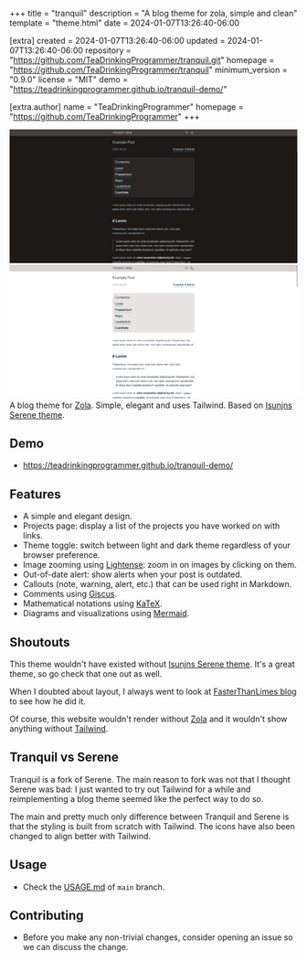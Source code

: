 
+++
title = "tranquil"
description = "A blog theme for zola, simple and clean"
template = "theme.html"
date = 2024-01-07T13:26:40-06:00

[extra]
created = 2024-01-07T13:26:40-06:00
updated = 2024-01-07T13:26:40-06:00
repository = "https://github.com/TeaDrinkingProgrammer/tranquil.git"
homepage = "https://github.com/TeaDrinkingProgrammer/tranquil"
minimum_version = "0.9.0"
license = "MIT"
demo = "https://teadrinkingprogrammer.github.io/tranquil-demo/"

[extra.author]
name = "TeaDrinkingProgrammer"
homepage = "https://github.com/TeaDrinkingProgrammer"
+++        

![A screenshot (dark theme) of the example page of the demo website](https://github.com/TeaDrinkingProgrammer/tranquil/blob/main/screenshot.png?raw=true)
![A screenshot (light theme) of the example page of the demo website](https://github.com/TeaDrinkingProgrammer/tranquil/blob/main/screenshot-light.png?raw=true)
<br />
A blog theme for [Zola](https://www.getzola.org). Simple, elegant and uses Tailwind. Based on [Isunjns Serene theme](https://github.com/isunjn/serene).

## Demo

-  <https://teadrinkingprogrammer.github.io/tranquil-demo/>

## Features

- A simple and elegant design.
- Projects page: display a list of the projects you have worked on with links.
- Theme toggle: switch between light and dark theme regardless of your browser preference.
- Image zooming using [Lightense](https://github.com/sparanoid/lightense-images): zoom in on images by clicking on them.
- Out-of-date alert: show alerts when your post is outdated.
- Callouts (note, warning, alert, etc.) that can be used right in Markdown.
- Comments using [Giscus](https://giscus.app).
- Mathematical notations using [KaTeX](https://katex.org).
- Diagrams and visualizations using [Mermaid](https://github.com/mermaid-js/mermaid).

## Shoutouts

This theme wouldn't have existed without [Isunjns Serene theme](https://github.com/isunjn/serene). It's a great theme, so go check that one out as well.

When I doubted about layout, I always went to look at [FasterThanLimes blog](https://fasterthanli.me) to see how he did it.

Of course, this website wouldn't render without [Zola](https://getzola.org) and it wouldn't show anything without [Tailwind](https://tailwindcss.com/).

## Tranquil vs Serene

Tranquil is a fork of Serene. The main reason to fork was not that I thought Serene was bad: I just wanted to try out Tailwind for a while and reimplementing a blog theme seemed like the perfect way to do so.

The main and pretty much only difference between Tranquil and Serene is that the styling is built from scratch with Tailwind. The icons have also been changed to align better with Tailwind.

## Usage

- Check the [USAGE.md](https://github.com/isunjn/serene/blob/latest/USAGE.md) of `main` branch.

## Contributing

- Before you make any non-trivial changes, consider opening an issue so we can discuss the change.

        